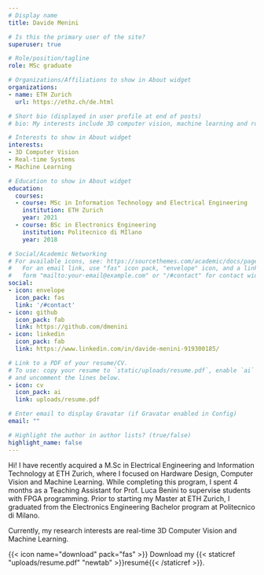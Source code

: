 ```yaml
---
# Display name
title: Davide Menini

# Is this the primary user of the site?
superuser: true

# Role/position/tagline
role: MSc graduate

# Organizations/Affiliations to show in About widget
organizations:
- name: ETH Zurich
  url: https://ethz.ch/de.html

# Short bio (displayed in user profile at end of posts)
# bio: My interests include 3D computer vision, machine learning and robotics.

# Interests to show in About widget
interests:
- 3D Computer Vision
- Real-time Systems
- Machine Learning

# Education to show in About widget
education:
  courses:
  - course: MSc in Information Technology and Electrical Engineering
    institution: ETH Zurich
    year: 2021
  - course: BSc in Electronics Engineering
    institution: Politecnico di MIlano
    year: 2018

# Social/Academic Networking
# For available icons, see: https://sourcethemes.com/academic/docs/page-builder/#icons
#   For an email link, use "fas" icon pack, "envelope" icon, and a link in the
#   form "mailto:your-email@example.com" or "/#contact" for contact widget.
social:
- icon: envelope
  icon_pack: fas
  link: '/#contact'
- icon: github
  icon_pack: fab
  link: https://github.com/dmenini
- icon: linkedin
  icon_pack: fab
  link: https://www.linkedin.com/in/davide-menini-919300185/

# Link to a PDF of your resume/CV.
# To use: copy your resume to `static/uploads/resume.pdf`, enable `ai` icons in `params.toml`, 
# and uncomment the lines below.
- icon: cv
  icon_pack: ai
  link: uploads/resume.pdf

# Enter email to display Gravatar (if Gravatar enabled in Config)
email: ""

# Highlight the author in author lists? (true/false)
highlight_name: false
---
```


Hi! I have recently acquired a M.Sc in Electrical Engineering and Information Technology at ETH Zurich, where I focused on Hardware Design, Computer Vision and Machine Learning. While completing this program, I spent 4 months as a Teaching Assistant for Prof. Luca Benini to supervise students with FPGA programming. Prior to starting my Master at ETH Zurich, I graduated from the Electronics Engineering Bachelor program at Politecnico di Milano. 

Currently, my research interests are real-time 3D Computer Vision and Machine Learning.

{{< icon name="download" pack="fas" >}} Download my {{< staticref "uploads/resume.pdf" "newtab" >}}resumé{{< /staticref >}}.
